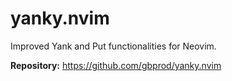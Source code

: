 # yanky.nvim

Improved Yank and Put functionalities for Neovim.

**Repository:** <https://github.com/gbprod/yanky.nvim>

<!-- vim: set ft=markdown: -->